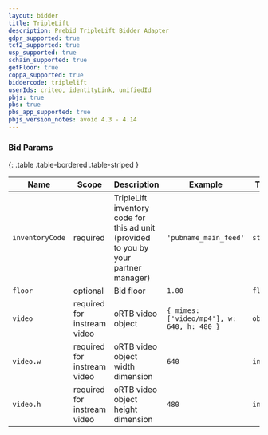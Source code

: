 ```yaml
---
layout: bidder
title: TripleLift
description: Prebid TripleLift Bidder Adapter
gdpr_supported: true
tcf2_supported: true
usp_supported: true
schain_supported: true
getFloor: true
coppa_supported: true
biddercode: triplelift
userIds: criteo, identityLink, unifiedId
pbjs: true
pbs: true
pbs_app_supported: true
pbjs_version_notes: avoid 4.3 - 4.14
---
```


### Bid Params

{: .table .table-bordered .table-striped }

| Name            | Scope                        | Description                                                                          | Example                                    | Type     |
|-----------------|------------------------------|--------------------------------------------------------------------------------------|--------------------------------------------|----------|
| `inventoryCode` | required                     | TripleLift inventory code for this ad unit (provided to you by your partner manager) | `'pubname_main_feed'`                      | `string` |
| `floor`         | optional                     | Bid floor                                                                            | `1.00`                                     | `float`  |
| `video`         | required for instream video  | oRTB video object                                                                    | `{ mimes: ['video/mp4'], w: 640, h: 480 }` | `object` |
| `video.w`       | required for instream video  | oRTB video object width dimension                                                    | `640`                                      | `int`    |
| `video.h`       | required for instream video  | oRTB video object height dimension                                                   | `480`                                      | `int`    |
